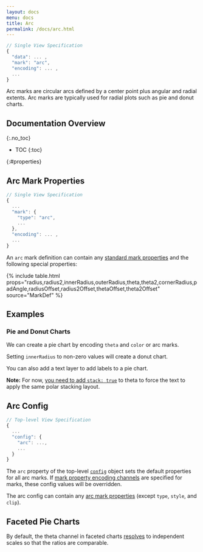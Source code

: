 ```yaml
---
layout: docs
menu: docs
title: Arc
permalink: /docs/arc.html
---
```


```js
// Single View Specification
{
  "data": ... ,
  "mark": "arc",
  "encoding": ... ,
  ...
}
```

Arc marks are circular arcs defined by a center point plus angular and radial extents. Arc marks are typically used for radial plots such as pie and donut charts.

<!--prettier-ignore-start-->
## Documentation Overview
{:.no_toc}

- TOC
{:toc}

<!--prettier-ignore-end-->

{:#properties}

## Arc Mark Properties

```js
// Single View Specification
{
  ...
  "mark": {
    "type": "arc",
    ...
  },
  "encoding": ... ,
  ...
}
```

<span class="vl-example" data-name="arc_params" figure-only=true></span>

An `arc` mark definition can contain any [standard mark properties](mark.html#mark-def) and the following special properties:

{% include table.html props="radius,radius2,innerRadius,outerRadius,theta,theta2,cornerRadius,padAngle,radiusOffset,radius2Offset,thetaOffset,theta2Offset" source="MarkDef" %}

## Examples

### Pie and Donut Charts

We can create a pie chart by encoding `theta` and `color` or arc marks.

<span class="vl-example" data-name="arc_pie"></span>

Setting `innerRadius` to non-zero values will create a donut chart.

<span class="vl-example" data-name="arc_donut"></span>

You can also add a text layer to add labels to a pie chart.

<span class="vl-example" data-name="layer_arc_label"></span>

**Note:** For now, [you need to add `stack: true`](https://github.com/vega/vega-lite/issues/5078) to theta to force the text to apply the same polar stacking layout.

## Arc Config

```js
// Top-level View Specification
{
  ...
  "config": {
    "arc": ...,
    ...
  }
}
```

The `arc` property of the top-level [`config`](config.html) object sets the default properties for all arc marks. If [mark property encoding channels](encoding.html#mark-prop) are specified for marks, these config values will be overridden.

The arc config can contain any [arc mark properties](#properties) (except `type`, `style`, and `clip`).

## Faceted Pie Charts

By default, the theta channel in faceted charts [resolves](resolve.html) to independent scales so that the ratios are comparable.

<span class="vl-example" data-name="arc_facet"></span>
